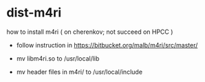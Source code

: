 # dist-m4ri

how to install m4ri ( on cherenkov; not succeed on HPCC )

- follow instruction in https://bitbucket.org/malb/m4ri/src/master/

- mv libm4ri.so to /usr/local/lib
- mv header files in m4ri/ to /usr/local/include

